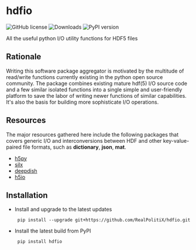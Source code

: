 # hdfio
![GitHub license](https://img.shields.io/github/license/RealPolitiX/hdfio) ![Downloads](https://pepy.tech/badge/hdfio) ![PyPI version](https://badge.fury.io/py/hdfio.svg)

All the useful python I/O utility functions for HDF5 files

## Rationale
Writing this software package aggregator is motivated by the multitude of read/write functions currently existing in the python open source community. The package combines existing mature hdf(5) I/O source code and a few similar isolated functions into a single simple and user-friendly platform to save the labor of writing newer functions of similar capabilities. It's also the basis for building more sophisticate I/O operations.


## Resources
The major resources gathered here include the following packages that covers generic I/O and interconversions between HDF and other key-value-paired file formats, such as **dictionary**, **json**, **mat**.

- [h5py](https://github.com/h5py/h5py)
- [silx](https://github.com/silx-kit/silx)
- [deepdish](https://github.com/uchicago-cs/deepdish)
- [h5io](https://github.com/h5io/h5io)

## Installation

- Install and upgrade to the latest updates
    <pre><code class="console"> pip install --upgrade git+https://github.com/RealPolitiX/hdfio.git </code></pre>


- Install the latest build from PyPI
    <pre><code class="console"> pip install hdfio </code></pre>